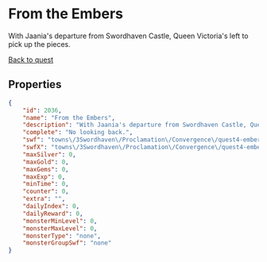# From the Embers

With Jaania's departure from Swordhaven Castle, Queen Victoria's left to pick up the pieces.

[Back to quest](../quests.md)

## Properties

```json
{
    "id": 2036,
    "name": "From the Embers",
    "description": "With Jaania's departure from Swordhaven Castle, Queen Victoria's left to pick up the pieces.",
    "complete": "No looking back.",
    "swf": "towns\/3Swordhaven\/Proclamation\/Convergence\/quest4-embers.swf",
    "swfX": "towns\/3Swordhaven\/Proclamation\/Convergence\/quest4-embers-x.swf",
    "maxSilver": 0,
    "maxGold": 0,
    "maxGems": 0,
    "maxExp": 0,
    "minTime": 0,
    "counter": 0,
    "extra": "",
    "dailyIndex": 0,
    "dailyReward": 0,
    "monsterMinLevel": 0,
    "monsterMaxLevel": 0,
    "monsterType": "none",
    "monsterGroupSwf": "none"
}
```

